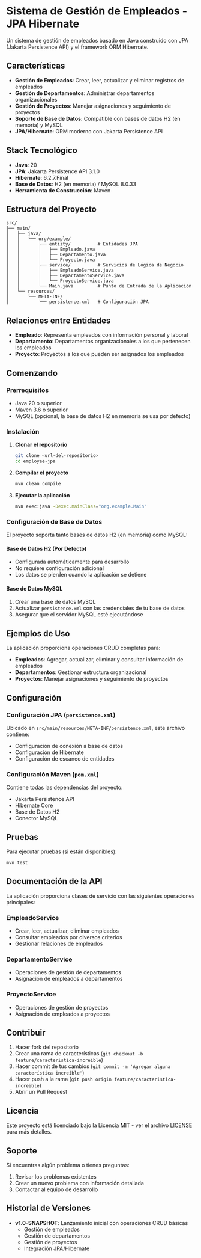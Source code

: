 # Sistema de Gestión de Empleados - JPA Hibernate

Un sistema de gestión de empleados basado en Java construido con JPA (Jakarta Persistence API) y el framework ORM Hibernate.

## Características

- **Gestión de Empleados**: Crear, leer, actualizar y eliminar registros de empleados
- **Gestión de Departamentos**: Administrar departamentos organizacionales
- **Gestión de Proyectos**: Manejar asignaciones y seguimiento de proyectos
- **Soporte de Base de Datos**: Compatible con bases de datos H2 (en memoria) y MySQL
- **JPA/Hibernate**: ORM moderno con Jakarta Persistence API

## Stack Tecnológico

- **Java**: 20
- **JPA**: Jakarta Persistence API 3.1.0
- **Hibernate**: 6.2.7.Final
- **Base de Datos**: H2 (en memoria) / MySQL 8.0.33
- **Herramienta de Construcción**: Maven

## Estructura del Proyecto

```
src/
├── main/
│   ├── java/
│   │   └── org/example/
│   │       ├── entiity/          # Entidades JPA
│   │       │   ├── Empleado.java
│   │       │   ├── Departamento.java
│   │       │   └── Proyecto.java
│   │       ├── service/          # Servicios de Lógica de Negocio
│   │       │   ├── EmpleadoService.java
│   │       │   ├── DepartamentoService.java
│   │       │   └── ProyectoService.java
│   │       └── Main.java         # Punto de Entrada de la Aplicación
│   └── resources/
│       └── META-INF/
│           └── persistence.xml   # Configuración JPA
```

## Relaciones entre Entidades

- **Empleado**: Representa empleados con información personal y laboral
- **Departamento**: Departamentos organizacionales a los que pertenecen los empleados
- **Proyecto**: Proyectos a los que pueden ser asignados los empleados

## Comenzando

### Prerrequisitos

- Java 20 o superior
- Maven 3.6 o superior
- MySQL (opcional, la base de datos H2 en memoria se usa por defecto)

### Instalación

1. **Clonar el repositorio**
   ```bash
   git clone <url-del-repositorio>
   cd employee-jpa
   ```

2. **Compilar el proyecto**
   ```bash
   mvn clean compile
   ```

3. **Ejecutar la aplicación**
   ```bash
   mvn exec:java -Dexec.mainClass="org.example.Main"
   ```

### Configuración de Base de Datos

El proyecto soporta tanto bases de datos H2 (en memoria) como MySQL:

#### Base de Datos H2 (Por Defecto)
- Configurada automáticamente para desarrollo
- No requiere configuración adicional
- Los datos se pierden cuando la aplicación se detiene

#### Base de Datos MySQL
1. Crear una base de datos MySQL
2. Actualizar `persistence.xml` con las credenciales de tu base de datos
3. Asegurar que el servidor MySQL esté ejecutándose

## Ejemplos de Uso

La aplicación proporciona operaciones CRUD completas para:

- **Empleados**: Agregar, actualizar, eliminar y consultar información de empleados
- **Departamentos**: Gestionar estructura organizacional
- **Proyectos**: Manejar asignaciones y seguimiento de proyectos

## Configuración

### Configuración JPA (`persistence.xml`)
Ubicado en `src/main/resources/META-INF/persistence.xml`, este archivo contiene:
- Configuración de conexión a base de datos
- Configuración de Hibernate
- Configuración de escaneo de entidades

### Configuración Maven (`pom.xml`)
Contiene todas las dependencias del proyecto:
- Jakarta Persistence API
- Hibernate Core
- Base de Datos H2
- Conector MySQL

## Pruebas

Para ejecutar pruebas (si están disponibles):
```bash
mvn test
```

## Documentación de la API

La aplicación proporciona clases de servicio con las siguientes operaciones principales:

### EmpleadoService
- Crear, leer, actualizar, eliminar empleados
- Consultar empleados por diversos criterios
- Gestionar relaciones de empleados

### DepartamentoService
- Operaciones de gestión de departamentos
- Asignación de empleados a departamentos

### ProyectoService
- Operaciones de gestión de proyectos
- Asignación de empleados a proyectos

## Contribuir

1. Hacer fork del repositorio
2. Crear una rama de características (`git checkout -b feature/caracteristica-increible`)
3. Hacer commit de tus cambios (`git commit -m 'Agregar alguna característica increíble'`)
4. Hacer push a la rama (`git push origin feature/caracteristica-increible`)
5. Abrir un Pull Request

## Licencia

Este proyecto está licenciado bajo la Licencia MIT - ver el archivo [LICENSE](LICENSE) para más detalles.

## Soporte

Si encuentras algún problema o tienes preguntas:
1. Revisar los problemas existentes
2. Crear un nuevo problema con información detallada
3. Contactar al equipo de desarrollo

## Historial de Versiones

- **v1.0-SNAPSHOT**: Lanzamiento inicial con operaciones CRUD básicas
  - Gestión de empleados
  - Gestión de departamentos
  - Gestión de proyectos
  - Integración JPA/Hibernate 